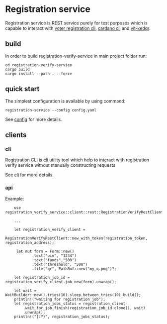 # Registration service

Registration service is REST service purely for test purposes which is capable to interact with [voter registration cli](https://github.com/input-output-hk/voting-tools/tree/master/registration), [cardano cli](https://github.com/input-output-hk/cardano-node/tree/master/cardano-cli) and [vit-kedqr](https://github.com/input-output-hk/vit-kedqr).

## build

In order to build registration-verify-service in main project folder run:

```
cd registration-verify-service
cargo build
cargo install --path . --force
```

## quick start

The simplest configuration is available by using command:

`registration-service --config config.yaml`

See [config](./configuration.md) for more details.

## clients

### cli

Registration CLI is cli utility tool which help to interact with registration verify service without manually constructing requests

See [cli](./cli.md) for more details.

### api

Example:

```
    use registration_verify_service::client::rest::RegistrationVerifyRestClient;

    ...
    
    let registration_verify_client =
        RegistrationVerifyRestClient::new_with_token(registration_token, registration_address);

     let mut form = Form::new()
            .text("pin", "1234")
            .text("funds","500")
            .text("threshold", "500")
            .file("qr", PathBuf::new("my_q.png")?;

    let registration_job_id = registration_verify_client.job_new(form).unwrap();

    let wait = WaitBuilder::new().tries(10).sleep_between_tries(10).build();
    println!("waiting for registration job");
    let registration_jobs_status = registration_client
        .wait_for_job_finish(registration_job_id.clone(), wait)
        .unwrap();
    println!("{:?}", registration_jobs_status);
```
